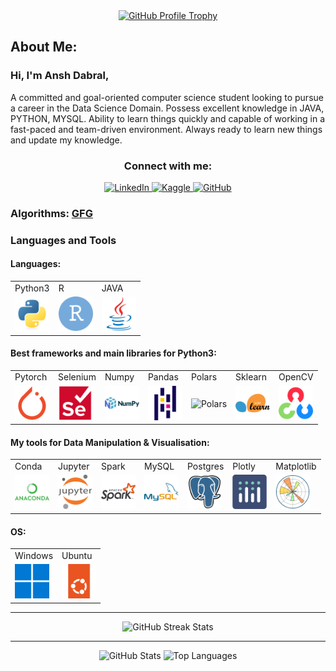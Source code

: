 <div align="center">
    <a href="https://github.com/ryo-ma/github-profile-trophy">
        <img src="https://github-profile-trophy.vercel.app/?username=anshd2002&title=Stars,Followers,Commits,Repositories,MultipleLang,PullRequest&theme=onedark" alt="GitHub Profile Trophy">
    </a>
</div>

<h2>About Me:</h2>
<h3>Hi, I'm Ansh Dabral,</h3>
<p>A committed and goal-oriented computer science student looking to pursue a career in the Data Science Domain. Possess excellent knowledge in JAVA, PYTHON, MYSQL. Ability to learn things quickly and capable of working in a fast-paced and team-driven environment. Always ready to learn new things and update my knowledge.</p>

<h3 align="center">Connect with me:</h3>
<p align="center">
    <a href="https://www.linkedin.com/in/ansh-dabral-8847b61b1/" target="blank">
        <img src="https://raw.githubusercontent.com/rahuldkjain/github-profile-readme-generator/master/src/images/icons/Social/linked-in-alt.svg" alt="LinkedIn" height="30" width="40" />
    </a>
    <a href="https://www.kaggle.com/anshdabral" target="blank">
        <img src="https://raw.githubusercontent.com/rahuldkjain/github-profile-readme-generator/master/src/images/icons/Social/kaggle.svg" alt="Kaggle" height="30" width="40" />
    </a>
    <a href="https://github.com/AnshD2002" target="blank">
        <img src="https://raw.githubusercontent.com/rahuldkjain/github-profile-readme-generator/master/src/images/icons/Social/github.svg" alt="GitHub" height="30" width="40" />
    </a>
</p>

<h3>Algorithms: <a href="https://www.geeksforgeeks.org/user/anshd8218555/">GFG</a></h3>

<h3>Languages and Tools</h3>

<h4>Languages:</h4>
<table>
    <tr>
        <td>Python3</td>
        <td>R</td>
        <td>JAVA</td>
    </tr>
    <tr>
        <td><img src="https://github.com/devicons/devicon/blob/master/icons/python/python-original.svg" title="Python" alt="Python" width="55" height="55"/></td>
        <td><img src="https://github.com/devicons/devicon/blob/master/icons/rstudio/rstudio-original.svg" title="R" alt="R" width="55" height="55"/></td>
        <td><img src="https://github.com/devicons/devicon/blob/master/icons/java/java-original.svg" title="Java" alt="Java" width="55" height="55"/></td>
    </tr>
</table>

<h4>Best frameworks and main libraries for Python3:</h4>
<table>
    <tr>
        <td>Pytorch</td>
        <td>Selenium</td>
        <td>Numpy</td>
        <td>Pandas</td>
        <td>Polars</td>
        <td>Sklearn</td>
        <td>OpenCV</td>
    </tr>
    <tr>
        <td><img src="https://github.com/devicons/devicon/blob/master/icons/pytorch/pytorch-original.svg" title="Pytorch" alt="Pytorch" width="55" height="55"/></td>
        <td><img src="https://github.com/devicons/devicon/blob/master/icons/selenium/selenium-original.svg" title="Selenium" alt="Selenium" width="55" height="55"/></td>
        <td><img src="https://github.com/devicons/devicon/blob/master/icons/numpy/numpy-original-wordmark.svg" title="Numpy" alt="Numpy" width="55" height="55"/></td>
        <td><img src="https://github.com/devicons/devicon/blob/master/icons/pandas/pandas-original.svg" title="Pandas" alt="Pandas" width="55" height="55"/></td>
        <td><img src="https://avatars.githubusercontent.com/u/83768144?s=200&v=4" title="Polars" alt="Polars" width="55" height="55"/></td>
        <td><img src="https://github.com/devicons/devicon/blob/master/icons/scikitlearn/scikitlearn-original.svg" title="sklearn" alt="sklearn" width="55" height="55"/></td>
        <td><img src="https://github.com/devicons/devicon/blob/master/icons/opencv/opencv-original.svg" title="OpenCV" alt="OpenCV" width="55" height="55"/></td>
    </tr>
</table>

<h4>My tools for Data Manipulation & Visualisation:</h4>
<table>
    <tr>
        <td>Conda</td>
        <td>Jupyter</td>
        <td>Spark</td>
        <td>MySQL</td>
        <td>Postgres</td>
        <td>Plotly</td>
        <td>Matplotlib</td>
    </tr>
    <tr>
        <td><img src="https://github.com/devicons/devicon/blob/master/icons/anaconda/anaconda-original-wordmark.svg" title="Anaconda" alt="Conda" width="55" height="55"/></td>
        <td><img src="https://github.com/devicons/devicon/blob/master/icons/jupyter/jupyter-original-wordmark.svg" title="Jupyter" alt="Jupyter" width="55" height="55"/></td>
        <td><img src="https://github.com/devicons/devicon/blob/master/icons/apachespark/apachespark-original-wordmark.svg" title="Spark" alt="Spark" width="55" height="55"/></td>
        <td><img src="https://github.com/devicons/devicon/blob/master/icons/mysql/mysql-original-wordmark.svg" title="MySQL" alt="MySQL" width="55" height="55"/></td>
        <td><img src="https://github.com/devicons/devicon/blob/master/icons/postgresql/postgresql-original.svg" title="Postgres" alt="Postgres" width="55" height="55"/></td>
        <td><img src="https://github.com/devicons/devicon/blob/master/icons/plotly/plotly-original.svg" title="Plotly" alt="Plotly" width="55" height="55"/></td>
        <td><img src="https://github.com/devicons/devicon/blob/master/icons/matplotlib/matplotlib-original.svg" title="Matplotlib" alt="Matplotlib" width="55" height="55"/></td>
    </tr>
</table>

<h4>OS:</h4>
<table>
    <tr>
        <td>Windows</td>
        <td>Ubuntu</td>
    </tr>
    <tr>
        <td><img src="https://github.com/devicons/devicon/blob/master/icons/windows11/windows11-original.svg" title="Windows" alt="Windows" width="55" height="55"/></td>
        <td><img src="https://github.com/devicons/devicon/blob/master/icons/ubuntu/ubuntu-original.svg" title="Ubuntu" alt="Ubuntu" width="55" height="55"/></td>
    </tr>
</table>

<hr>

<div align="center">
    <img width="800" height="220" src="https://streak-stats.demolab.com?user=anshd2002&theme=highcontrast&hide_border=true&border_radius=5&card_width=800" alt="GitHub Streak Stats">
</div>

<hr>

<div align="center">
    <img width="600" height="200" src="https://github-readme-stats.vercel.app/api?username=anshd2002&show_icons=true&theme=vision-friendly-dark" alt="GitHub Stats">
    <img width="400" height="200" src="https://github-readme-stats.vercel.app/api/top-langs/?username=anshd2002&size_weight=0.0005&count_weight=0.3&layout=compact&theme=vision-friendly-dark" alt="Top Languages">
</div>
